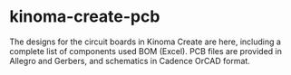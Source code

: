 kinoma-create-pcb
=================

The designs for the circuit boards in Kinoma Create are here, including a complete list of components used BOM (Excel). PCB files are provided in Allegro and Gerbers, and schematics in Cadence OrCAD format. 
